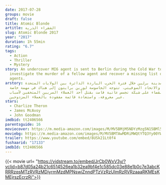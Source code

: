 ```yaml
---
date: 2017-07-28
groups: movie
draft: false
title: Atomic Blonde
artitle: الشقراء الذرية
slug: Atomic Blonde 2017
year: "2017"
duration: 1h 55min
rating: "6.7"
tags:
  - Action
  - Thriller
  - Mystery
story: An undercover MI6 agent is sent to Berlin during the Cold War to
  investigate the murder of a fellow agent and recover a missing list of double
  agents.
arstory: في مدينة برلين خلال فترة الحرب الباردة الدائرة بين الولايات المتحدة
  اﻷمريكية والاتحاد السوفيتي، تتوجه الجاسوسة لورين برايتون إلى هناك في مهمة خاصة
  تستهدف القضاء على شبكة تجسس عاتية قامت بقتل أحد العملاء السريين المتخفين ﻷسباب
  غير معروفة، واستعادة قائمة مفقودة بالعملاء المزدوجين.
stars:
  - Charlize Theron
  - James McAvoy
  - John Goodman
imdbid: tt2406566
parentsguide: 16
moviecover: https://m.media-amazon.com/images/M/MV5BMjM5NDYzMzg5N15BMl5BanBnXkFtZTgwOTM2NDU1MjI@._V1_SY1000_CR0,0,631,1000_AL_.jpg
moviebg: https://m.media-amazon.com/images/M/MV5BMTAwMDRiMWQtYTQ3Yy00YWU1LTgxOGEtN2ZjNzY5NDAxNWQ4XkEyXkFqcGdeQXVyMTI3MDk3MzQ@._V1_.jpg
trailer: https://www.youtube.com/embed/8USk21Lt0f4
fushaarid: "17133"
imdbId: tt2406566
---
```


{{< movie url= "https://vidstream.to/embed/JrCb0WxV3y/?vclid=b87d05a24b21c6514526ea1b32ea9bf4e1c585dc03e88e1b0c7e3abcKRRRzqsMTzRVRzMDiyrmMzdMPNswiZnndPTzVzRzUlmRzRVRzaaaRKMEsKMEjrszEcrzRi">}}
